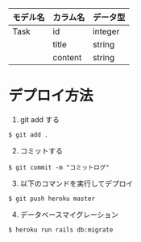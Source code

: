 | モデル名 | カラム名 | データ型 |
|----------|----------|----------|
| Task     | id      | integer  |
|          | title   | string   |
|          | content | string   |

# デプロイ方法
1. git add する
```
$ git add .
```
2. コミットする
```
$ git commit -m "コミットログ"
```
3. 以下のコマンドを実行してデプロイ
```
$ git push heroku master
```
4. データベースマイグレーション
```
$ heroku run rails db:migrate
```
